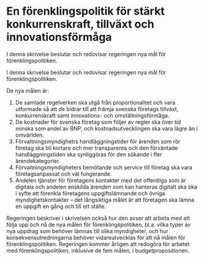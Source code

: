 # En förenklingspolitik för stärkt konkurrenskraft, tillväxt och innovationsförmåga

I denna skrivelse beslutar och redovisar regeringen nya mål för förenklingspolitiken.

I denna skrivelse beslutar och redovisar regeringen nya mål för förenklingspolitiken.

De nya målen är:

1. De samlade regelverken ska utgå från proportionalitet och vara utformade så att de bidrar till att främja svenska företags tillväxt, konkurrenskraft samt innovations- och omställningsförmåga.
2. De kostnader för svenska företag som följer av regler ska över tid
minska som andel av BNP, och kostnadsutvecklingen ska vara lägre än i omvärlden.
3. Förvaltningsmyndighetrs handläggningstider för ärenden som rör
företag ska bli kortare och mer transparenta och den förväntade handläggningstiden ska synliggöras för den sökande i fler ärendekategorier.
4. Förvaltningsmyndigheters bemötande och service till företag ska vara företagsanpassat och väl fungerande.
5. Andelen tjänster för företagens kontakter med det offentliga som är
digitala och andelen enskilda ärenden som kan hanteras digitalt ska öka i syfte att förenkla företagens uppgiftslämnande och övriga myndighetskontakter – det långsiktiga målet är att företagen ska lämna en uppgift en gång och till ett ställe.

Regeringen beskriver i skrivelsen också hur den avser att arbeta med att följa upp och nå de nya målen för förenklingspolitiken, bl.a. vilka typer av nya uppdrag som behöver lämnas till olika myndigheter, och hur konsekvensutredningarna behöver vidareutvecklas för att nå målen för förenklingspolitiken. Regeringen kommer årligen att redogöra för arbetet med förenklingspolitiken, inklusive de fem målen, i budgetpropositionen.
